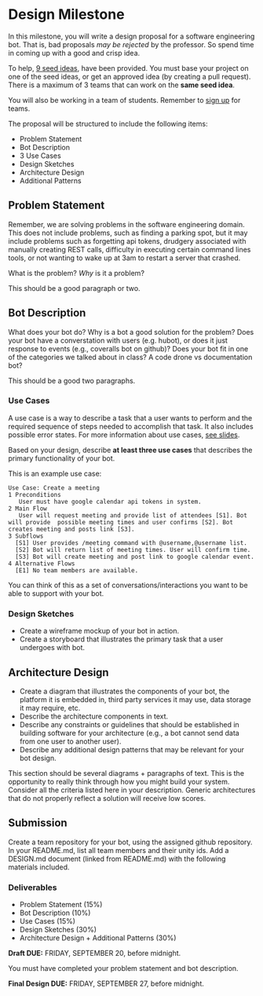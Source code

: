 # Design Milestone

In this milestone, you will write a design proposal for a software engineering bot. That is, bad proposals *may be rejected* by the professor. So spend time in coming up with a good and crisp idea.

To help, [9 seed ideas](IDEAS.md), have been provided. You must base your project on one of the seed ideas, or get an approved idea (by creating a pull request). There is a maximum of 3 teams that can work on the **same seed idea**.

You will also be working in a team of students. Remember to [sign up](https://docs.google.com/spreadsheets/d/1Xe5S04WI6UXBjtovKCBJ9S5o2EfuSydSs6YHw30rwuo/edit#gid=0) for teams.

The proposal will be structured to include the following items:

* Problem Statement
* Bot Description
* 3 Use Cases
* Design Sketches
* Architecture Design
* Additional Patterns


## Problem Statement

Remember, we are solving problems in the software engineering domain. This does not include problems, such as finding a parking spot, but it may include problems such as forgetting api tokens, drudgery associated with manually creating REST calls, difficulty in executing certain command lines tools, or not wanting to wake up at 3am to restart a server that crashed. 

What is the problem? *Why* is it a problem?

This should be a good paragraph or two.

## Bot Description

What does your bot do? Why is a bot a good solution for the problem?
Does your bot have a converstation with users (e.g. hubot), or does it just response to events (e.g., coveralls bot on github)? Does your bot fit in one of the categories we talked about in class? A code drone vs documentation bot?

This should be a good two paragraphs.

### Use Cases

A use case is a way to describe a task that a user wants to perform and the required sequence of steps needed to accomplish that task. It also includes possible error states. For more information about use cases, [see slides](https://docs.google.com/presentation/d/1Y_SZmR57sDtV1TEF2q9b35bBbGhI7a-E9VwqBEIe1xA/edit#slide=id.g136dba642e_2_227).

Based on your design, describe **at least three use cases** that describes the primary functionality of your bot.

This is an example use case:
```
Use Case: Create a meeting
1 Preconditions
   User must have google calendar api tokens in system.
2 Main Flow
   User will request meeting and provide list of attendees [S1]. Bot will provide  possible meeting times and user confirms [S2]. Bot creates meeting and posts link [S3].
3 Subflows
  [S1] User provides /meeting command with @username,@username list.
  [S2] Bot will return list of meeting times. User will confirm time.
  [S3] Bot will create meeting and post link to google calendar event.
4 Alternative Flows
  [E1] No team members are available.
```

You can think of this as a set of conversations/interactions you want to be able to support with your bot.

### Design Sketches

* Create a wireframe mockup of your bot in action.
* Create a storyboard that illustrates the primary task that a user undergoes with bot.

## Architecture Design

* Create a diagram that illustrates the components of your bot, the platform it is embedded in, third party services it may use, data storage it may require, etc.
* Describe the architecture components in text.
* Describe any constraints or guidelines that should be established in building software for your architecture (e.g., a bot cannot send data from one user to another user).
* Describe any additional design patterns that may be relevant for your bot design.

This section should be several diagrams + paragraphs of text. This is the opportunity to really think through how you might build your system. Consider all the criteria listed here in your description. Generic architectures that do not properly reflect a solution will receive low scores.

## Submission

Create a team repository for your bot, using the assigned github repository.  In your README.md, list all team members and their unity ids. Add a DESIGN.md document (linked from README.md) with the following materials included. 

### Deliverables

* Problem Statement (15%)
* Bot Description (10%)
* Use Cases (15%)
* Design Sketches (30%)
* Architecture Design + Additional Patterns (30%)

**Draft DUE:** FRIDAY, SEPTEMBER 20, before midnight.

You must have completed your problem statement and bot description.

**Final Design DUE:** FRIDAY, SEPTEMBER 27, before midnight.


